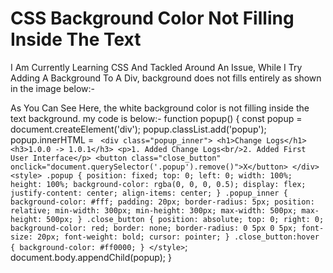 
# CSS Background Color Not Filling Inside The Text

I Am Currently Learning CSS And Tackled Around An Issue, While I Try Adding A Background To A Div, background does not fills entirely as shown in the image below:-

As You Can See Here, the white background color is not filling inside the text background.
my code is below:-
function popup() {
        const popup = document.createElement('div');
        popup.classList.add('popup');
        popup.innerHTML = `
        <div class="popup_inner">
        <h1>Change Logs</h1>
        <h3>1.0.0 -> 1.0.1</h3>
        <p>1. Added Change Logs<br/>2. Added First User Interface</p>
        <button class="close_button" onclick="document.querySelector('.popup').remove()">X</button>
        </div>
        <style>
            .popup {
  position: fixed;
  top: 0;
  left: 0;
  width: 100%;
  height: 100%;
  background-color: rgba(0, 0, 0, 0.5);
  display: flex;
  justify-content: center;
  align-items: center;
}
.popup_inner {
  background-color: #fff;
  padding: 20px;
  border-radius: 5px;
  position: relative;
  min-width: 300px;
  min-height: 300px;
  max-width: 500px;
  max-height: 500px;
}
.close_button {
  position: absolute;
  top: 0;
  right: 0;
  background-color: red;
  border: none;
  border-radius: 0 5px 0 5px;
  font-size: 20px;
  font-weight: bold;
  cursor: pointer;
}
.close_button:hover {
  background-color: #ff0000;
}
        </style>`;
        document.body.appendChild(popup);
    }


        